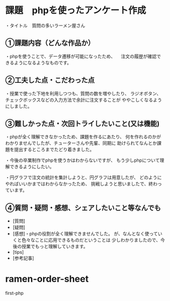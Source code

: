 # 課題　phpを使ったアンケート作成

・タイトル　質問の多いラーメン屋さん

## ①課題内容（どんな作品か）
・phpを使うことで、データ遷移が可能になったため、
　注文の履歴が確認できるようになるようなものです。

## ②工夫した点・こだわった点
・授業で使った下地を利用しつつも、質問の数を増やしたり、
ラジオボタン、チェックボックスなどの入力方法で余計に注文することが
ややこしくなるようにしました。


## ③難しかった点・次回トライしたいこと(又は機能)
・phpが全く理解できなかったため、課題を作るにあたり、
何を作れるのかがわかりませんでしたが、チューターさんや先輩、同期に
助けられてなんとか課題を提出するところまでたどり着きました。

・今後の卒業制作でphpを使うかはわからないですが、
もう少しphpについて理解できるようにしたい。

・円グラフで注文の統計を集計しようと、円グラフは用意したが、
どのようにやればいいかまではわからなかったため、
挑戦しようと思いましたで、終わっています。


## ④質問・疑問・感想、シェアしたいこと等なんでも
- [質問]
- [疑問]
- [感想]・phpの役割が全く理解できませんでした。
が、なんとなく使っていくと色々なことに応用できるものだということは
少しわかりましたので、今後の授業でもっと理解していきます。
- [tips]
- [参考記事]
# ramen-order-sheet
first-php
